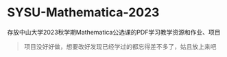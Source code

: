 # SYSU-Mathematica-2023
存放中山大学2023秋学期Mathematica公选课的PDF学习教学资源和作业、项目

> 项目没好好做，想要改好发现已经学过的都忘得差不多了，姑且放上来吧
